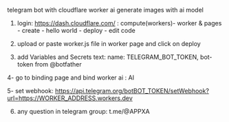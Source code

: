 telegram bot with cloudflare worker ai generate images with ai model 


1. login: https://dash.cloudflare.com/ :
compute(workers)- worker & pages - create - hello world - deploy - edit code
   
2. upload or paste worker.js file in worker page and click on deploy

3. add Variables and Secrets text: name: TELEGRAM_BOT_TOKEN, bot-token from @botfather
   
4- go to binding page and bind worker ai : AI
   
5- set webhook: https://api.telegram.org/botBOT_TOKEN/setWebhook?url=https://WORKER_ADDRESS.workers.dev

6. any question in telegram group: t.me/@APPXA
